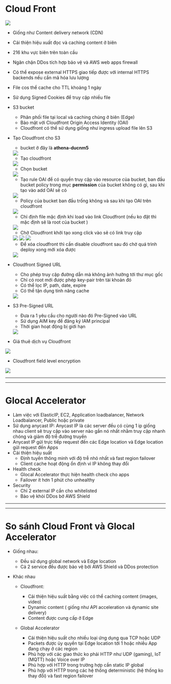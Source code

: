 # Cloud Front

<img src="https://i.imgur.com/YAKt6Hj.png">

- Giống như Content delivery network (CDN)
- Cải thiện hiệu xuất đọc và caching content ở biên
- 216 khu vực biên trên toàn cầu
- Ngăn chặn DDos tích hợp bảo vệ và AWS web apps firewall
- Có thể expose external HTTPS giao tiếp được với internal HTTPS backends nếu cần mã hóa lưu lượng
- File cos thể cache cho TTL khoảng 1 ngày
- Sử dụng Signed Cookies để truy cập nhiều file
- S3 bucket
  - Phân phối file tại local và caching chúng ở biên (Edge)
  - Bảo mật với Cloudfront Origin Access Identity (OAI)
  - Cloudfront có thể sử dụng giống như ingress upload file lên S3

- Tạo Cloudfront cho S3
  - bucket ở đây là **athena-ducnm5**


  <img src="https://i.imgur.com/0J1Y71x.png">
  
  
  - Tạo cloudfront


  <img src="https://i.imgur.com/c51i0np.png">


  - Chọn bucket
  
  
  <img src="https://i.imgur.com/MC5v4h8.png">
  

  - Tạo rule OAI để có quyền truy cập vào resource của bucket, ban đầu bucket policy trong mục **permission** của bucket không có gì, sau khi tạo vào add OAI sẽ có
  
  <img src="https://i.imgur.com/sBvgrJ3.png">
  
  - Policy của bucket ban đầu trống không và sau khi tạo OAI trên cloudfront
  
  <img src="https://i.imgur.com/4PgJbZ8.png">

  - Chỉ định file mặc định khi load vào link Cloudfront (nếu ko đặt thì mặc định sẽ là root của bucket )

  <img src="https://i.imgur.com/Do1X6vR.png">
  
  - Chờ Cloudfront khởi tạo xong click vào sẽ có link truy cập
  
  <img src="https://i.imgur.com/Nenc7x7.png">

  <img src="https://i.imgur.com/bcM1fgs.png">
  
  <img src="https://i.imgur.com/gqDmNGD.png">

  - Để xóa cloudfront thì cần disable cloudfront sau đó chờ quá trình deploy xong mới xóa được

  <img src="https://i.imgur.com/Aavrh3P.png">

- Cloudfront Signed URL
  - Cho phép truy cập đường dẫn mà không ảnh hưởng tới thư mục gốc
  - Chỉ có root mới được phép key-pair trên tài khoản đó
  - Có thể lọc IP, path, date, expire 
  - Có thể tận dụng tính năng cache
  
  <img src="https://i.imgur.com/j5ZGkv4.png">

- S3 Pre-Signed URL
  - Đưa ra 1 yêu cầu cho người nào đó Pre-Signed vào URL
  - Sử dụng AIM key để đăng ký IAM principal
  - Thời gian hoạt động bị giới hạn

  <img src="https://i.imgur.com/NEH0hz4.png">
  
- Giá thuê dịch vụ Cloudfront 

<img src="https://i.imgur.com/fE4XNEu.png">

- Cloudfront field level encryption

<img src="https://i.imgur.com/atYcyOZ.jpg">

----------------------------------------------------------------------
----------------------------------------------------------------------


# Glocal Accelerator

- Làm việc với ElasticIP, EC2, Application loadbalancer, Network Loadbalancer, Public hoặc private
- Sử dụng anycast IP: Anycast IP là các server đều có cùng 1 ip giống nhau client sẽ truy cập vào server nào gần nó nhất nhằm truy cập nhanh chóng và giảm độ trễ đường truyền
- Anycast IP gửi trực tiếp request đến các Edge location và Edge location gửi request đến Apps
- Cải thiện hiệu suất
  - Định tuyến thông minh với độ trễ nhỏ nhất và fast region failover
  - Client cache hoạt động ổn định vì IP không thay đổi
- Health check
  - Glocal Accelerator thực hiện health check cho apps
  - Failover ít hơn 1 phút cho unhealthy
- Security
  - Chỉ 2 external IP cần cho whitelisted
  - Bảo vệ khỏi DDos bở AWS Shield

----------------------------------------------------------------------------
----------------------------------------------------------------------------

# So sánh Cloud Front và Glocal Accelerator

- Giống nhau:
  - Đều sử dụng global network và Edge location
  - Cả 2 service đều được bảo vệ bởi AWS Shield và DDos protection

- Khác nhau
  - Cloudfront:
    - Cải thiện hiệu suất bằng việc có thể caching content (images, video)
    - Dynamic content ( giống như API acceleration và dynamic site delivery)
    - Content được cung cấp ở Edge 

  - Global Accelerator
    - Cải thiện hiệu suất cho nhiều loại ứng dụng qua TCP hoặc UDP
    - Packets được ủy quyền tại Edge location tới 1 hoặc nhiều App đang chạy ở các region
    - Phù hợp với các giao thức ko phải HTTP như UDP (gaming), IoT (MQTT) hoặc Voice over IP
    - Phù hợp với HTTP trong trường hợp cần static IP global
    - Phù hợp với HTTP trong các hệ thống deterministic (hệ thống ko thay đổi) và fast region failover
